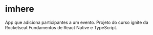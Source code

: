# imhere
App que adiciona participantes a um evento.
Projeto do curso ignite da Rocketseat Fundamentos de React Native e TypeScript.
